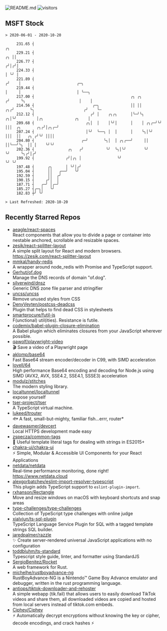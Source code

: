 ![README.md](https://github.com/Gerhut/Gerhut/workflows/README.md/badge.svg)
![visitors](https://visitors.vercel.app/Gerhut/Gerhut?token=8cf69d1f6813d272ef062726b6070c9be4ff72038cfe5a7ded7384a8da65d866)

## MSFT Stock

```
> 2020-06-01 - 2020-10-20

     231.65 ┤                                                                 ╭╮                                 
     229.21 ┤                                                              ╭╮ ││                                 
     226.77 ┤                                                             ╭╯│╭╯│                                 
     224.33 ┤                                                             │ ╰╯ │                                 
     221.89 ┤                                                            ╭╯    │                         ╭─╮     
     219.44 ┤                                                            │     │                         │ ╰──╮  
     217.00 ┤                                           ╭╮ ╭╮           ╭╯     ╰╮                        │    │  
     214.56 ┤                          ╭─╮              ││ ││        ╭╮╭╯       ╰╮                      ╭╯    ╰─ 
     212.12 ┤                         ╭╯ │    ╭╮╭╮      │╰─╯╰╮     ╭╮│╰╯         │╭╮              ╭╮    │        
     209.68 ┤                       ╭╮│  │    │╰╯│      │    │ ╭╮╭─╯╰╯           │││  ╭╮       ╭╮╭╯│╭╮╭─╯        
     207.24 ┤                       │╰╯  ╰──╮ │  │      │    ╰╮│╰╯               │││  ││   ╭╮ ╭╯╰╯ ││││          
     204.80 ┤                     ╭─╯       ╰╮│  │ ╭╮╭──╯     ││                 ││╰──╯╰╮  ││ │    ╰╯╰╯          
     202.36 ┤               ╭╮   ╭╯          ╰╯  ╰╮│╰╯        ╰╯                 ╰╯     ╰╮╭╯│╭╯                  
     199.92 ┤              ╭╯│╭╮ │                ╰╯                                     ╰╯ ╰╯                   
     197.48 ┤      ╭╮      │ ╰╯│╭╯                                                                               
     195.04 ┤      ││   ╭──╯   ╰╯                                                                                
     192.59 ┤      ││  ╭╯                                                                                        
     190.15 ┤     ╭╯│  │                                                                                         
     187.71 ┤   ╭─╯ │╭─╯                                                                                         
     185.27 ┤╭─╮│   ╰╯                                                                                           
     182.83 ┼╯ ╰╯                                                                                                

> Last Refreshed: 2020-10-20
```

## Recently Starred Repos

- [aeagle/react-spaces](https://github.com/aeagle/react-spaces)  
  React components that allow you to divide a page or container into nestable anchored, scrollable and resizable spaces.
- [zesik/react-splitter-layout](https://github.com/zesik/react-splitter-layout)  
  A simple split layout for React and modern browsers. https://zesik.com/react-splitter-layout
- [mmkal/handy-redis](https://github.com/mmkal/handy-redis)  
  A wrapper around node_redis with Promise and TypeScript support.
- [Gerhut/of.dog](https://github.com/Gerhut/of.dog)  
  Manage the DNS records of domain "of.dog".
- [silverwind/dnsz](https://github.com/silverwind/dnsz)  
  Generic DNS zone file parser and stringifier
- [uncss/uncss](https://github.com/uncss/uncss)  
  Remove unused styles from CSS
- [DenyVeyten/postcss-deadcss](https://github.com/DenyVeyten/postcss-deadcss)  
  Plugin that helps to find dead CSS in stylesheets
- [smartprocure/futil-js](https://github.com/smartprocure/futil-js)  
  F(unctional) util(ities). Resistance is futile.
- [codemix/babel-plugin-closure-elimination](https://github.com/codemix/babel-plugin-closure-elimination)  
  A Babel plugin which eliminates closures from your JavaScript wherever possible.
- [qawolf/playwright-video](https://github.com/qawolf/playwright-video)  
  🎬 Save a video of a Playwright page
- [aklomp/base64](https://github.com/aklomp/base64)  
  Fast Base64 stream encoder/decoder in C99, with SIMD acceleration
- [lovell/64](https://github.com/lovell/64)  
  High performance Base64 encoding and decoding for Node.js using SIMD (AVX2, AVX, SSE4.2, SSE4.1, SSSE3) acceleration
- [modulz/stitches](https://github.com/modulz/stitches)  
  The modern styling library.
- [localtunnel/localtunnel](https://github.com/localtunnel/localtunnel)  
  expose yourself
- [tser-project/tser](https://github.com/tser-project/tser)  
  A TypeScript virtual machine.
- [lukeed/trouter](https://github.com/lukeed/trouter)  
  :fish: A fast, small-but-mighty, familiar fish...errr, router*
- [davewasmer/devcert](https://github.com/davewasmer/devcert)  
  Local HTTPS development made easy
- [zspecza/common-tags](https://github.com/zspecza/common-tags)  
  🔖 Useful template literal tags for dealing with strings in ES2015+
- [chakra-ui/chakra-ui](https://github.com/chakra-ui/chakra-ui)  
  ⚡️ Simple, Modular & Accessible UI Components for your React Applications
- [netdata/netdata](https://github.com/netdata/netdata)  
  Real-time performance monitoring, done right! https://www.netdata.cloud
- [alexgorbatchev/eslint-import-resolver-typescript](https://github.com/alexgorbatchev/eslint-import-resolver-typescript)  
  This plugin adds TypeScript support to `eslint-plugin-import`.
- [rxhanson/Rectangle](https://github.com/rxhanson/Rectangle)  
  Move and resize windows on macOS with keyboard shortcuts and snap areas
- [type-challenges/type-challenges](https://github.com/type-challenges/type-challenges)  
  Collection of TypeScript type challenges with online judge
- [xialvjun/ts-sql-plugin](https://github.com/xialvjun/ts-sql-plugin)  
  TypeScript Language Service Plugin for SQL with a tagged template strings SQL builder.
- [jaredpalmer/razzle](https://github.com/jaredpalmer/razzle)  
  ✨ Create server-rendered universal JavaScript applications with no configuration
- [toddbluhm/ts-standard](https://github.com/toddbluhm/ts-standard)  
  Typescript style guide, linter, and formatter using StandardJS
- [SergioBenitez/Rocket](https://github.com/SergioBenitez/Rocket)  
  A web framework for Rust.
- [michelhe/rustboyadvance-ng](https://github.com/michelhe/rustboyadvance-ng)  
  RustBoyAdvance-NG is a Nintendo™ Game Boy Advance emulator and debugger, written in the rust programming language.
- [antiops/tiktok-downloader-and-rehoster](https://github.com/antiops/tiktok-downloader-and-rehoster)  
  A simple webapp (tik.fail) that allows users to easily download TikTok videos and share them, all downloaded videos are copied and hosted from local servers instead of tiktok.com embeds.
- [Ciphey/Ciphey](https://github.com/Ciphey/Ciphey)  
  ⚡ Automatically decrypt encryptions without knowing the key or cipher, decode encodings, and crack hashes ⚡
